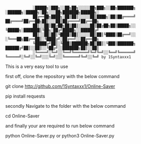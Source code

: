 
                ░█████╗░███╗░░██╗██╗░░░░░██╗███╗░░██╗███████╗        ░██████╗░█████╗░██╗░░░██╗███████╗██████╗░
                ██╔══██╗████╗░██║██║░░░░░██║████╗░██║██╔════╝        ██╔════╝██╔══██╗██║░░░██║██╔════╝██╔══██╗
                ██║░░██║██╔██╗██║██║░░░░░██║██╔██╗██║█████╗░░        ╚█████╗░███████║╚██╗░██╔╝█████╗░░██████╔╝
                ██║░░██║██║╚████║██║░░░░░██║██║╚████║██╔══╝░░        ░╚═══██╗██╔══██║░╚████╔╝░██╔══╝░░██╔══██╗
                ╚█████╔╝██║░╚███║███████╗██║██║░╚███║███████╗        ██████╔╝██║░░██║░░╚██╔╝░░███████╗██║░░██║
                ░╚════╝░╚═╝░░╚══╝╚══════╝╚═╝╚═╝░░╚══╝╚══════╝        ╚═════╝░╚═╝░░╚═╝░░░╚═╝░░░╚══════╝╚═╝░░╚═╝ by 1Syntaxxx1



This is a very easy tool to use

first off, clone the repository with the below command

git clone http://github.com/1Syntaxxx1/Online-Saver

pip install requests

secondly
Navigate to the folder with the below command

cd Online-Saver

and finally your are required to run below command

python Online-Saver.py
or
python3 Online-Saver.py
